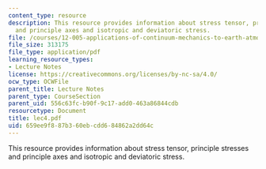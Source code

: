 ```yaml
---
content_type: resource
description: This resource provides information about stress tensor, principle stresses
  and principle axes and isotropic and deviatoric stress.
file: /courses/12-005-applications-of-continuum-mechanics-to-earth-atmospheric-and-planetary-sciences-spring-2006/659ee9f887b360ebcdd684862a2dd64c_lec4.pdf
file_size: 313175
file_type: application/pdf
learning_resource_types:
- Lecture Notes
license: https://creativecommons.org/licenses/by-nc-sa/4.0/
ocw_type: OCWFile
parent_title: Lecture Notes
parent_type: CourseSection
parent_uid: 556c63fc-b90f-9c17-add0-463a86844cdb
resourcetype: Document
title: lec4.pdf
uid: 659ee9f8-87b3-60eb-cdd6-84862a2dd64c
---
```

This resource provides information about stress tensor, principle stresses and principle axes and isotropic and deviatoric stress.